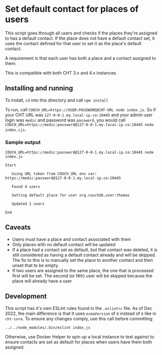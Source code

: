 # Set default contact for places of users

This script goes through all users and checks if the places they're assigned to has a default contact.  If the place does not have a default contact set, it uses the contact defined for that user to set it as the place's default contact.

A requirement is that each user has both a place and a contact assigned to them.

This is compatible with both CHT 3.x and 4.x instances.

## Installing and running

To install, `cd` into this directory and call `npm install`

To run, call `COUCH_URL=https://USER:PASSWORD@CHT-URL node index.js`. So if your CHT URL was `127-0-0-1.my.local-ip.co:10445` and your admin user login was `medic` and password was `password`, you would call `COUCH_URL=https://medic:password@127-0-0-1.my.local-ip.co:10445 node index.cjs`.

### Sample output

```shell
COUCH_URL=https://medic:password@127-0-0-1.my.local-ip.co:10445 node index.js

Start

   Using URL taken from COUCH_URL env var:  https://medic:password@127-0-0-1.my.local-ip.co:10445

   Found 4 users

   Setting default place for user org.couchdb.user:thomas

   Updated 1 users

End

```

## Caveats

* Users must have a place and contact associated with them
* Only places with no default contact will be updated
* If a place had a contact set as default, but that contact was deleted, it is still considered as having a default contact already and will be skipped. The fix to this is to manually set the place to another contact and then unset that to be empty.
* If two users are assigned to the same place, the one that is processed first will be set.  The second (or Nth) user will be skipped because the place will already have a user

## Development

This script has it's own ESLint rules found in the `.eslintrc` file. As of Dec 2022, the main difference is that it uses `ecmaVersion` of `8` instead of `6` like in `cht-core`.  To ensure any changes comply, use this call before committing:

```shell
../../node_modules/.bin/eslint index.js
```

Otherwise, use Docker Helper to spin up a local instance to test against to ensure contacts are set as default for places when users have them both assigned.
